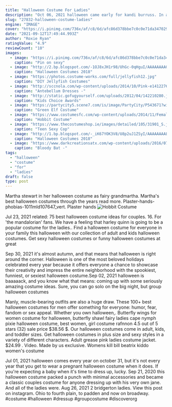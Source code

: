 ```yaml
---
title: "Halloween Costume For Ladies"
description: "Oct 06, 2021 halloween came early for kandi burruss. In an october 5 instagram share, the real housewives of atlanta cast member posted a photo of herself dressed up as a cartoon villain for an event with"
slug: "27832-halloween-costume-ladies"
engine: "IMAGE"
cover: "https://i.pinimg.com/736x/af/c8/6d/afc86d378bbe7c0c0e71da3470297d75--purge-halloween-sexy-halloween-costumes.jpg"
date: "2021-09-12T17:49:44.993Z"
author: "Roxie Ryan"
ratingValue: "4.9"
reviewCount: "10"
images:
  - image: "https://i.pinimg.com/736x/af/c8/6d/afc86d378bbe7c0c0e71da3470297d75--purge-halloween-sexy-halloween-costumes.jpg"
    caption: "Pin on sexy"
  - image: "http://2.bp.blogspot.com/-1OJ8xJH1r98/UhGc-0qHguI/AAAAAAAAGwQ/PIrhKJvmQOw/s1600/rosie_the_riveter3.jpg"
    caption: "Halloween Costumes 2018"
  - image: "https://photos.costume-works.com/full/jellyfish12.jpg"
    caption: "DIY Jellyfish Costumes"
  - image: "http://sccnola.com/wp-content/uploads/2014/10/Pink-e1412276686587.jpg"
    caption: "Antebellum Dresses -"
  - image: "http://static.gofugyourself.com/uploads/2012/04/142210280.jpg"
    caption: "Kids Choice Awards"
  - image: "https://partycity5.scene7.com/is/image/PartyCity/P543671?wid=400"
    caption: "Green Elf Costume"
  - image: "https://www.costumesfc.com/wp-content/uploads/2014/11/Female-Hobbit-Costume.jpg"
    caption: "Hobbit Costume"
  - image: "https://www.thecostumeshop.ie/images/detailed/105/31901_S.jpg"
    caption: "Teen Sexy Cop"
  - image: "http://1.bp.blogspot.com/-_iK67YOK3V8/U8p2uJ1ZSyI/AAAAAAAALTw/RA0aniLHUyw/s1600/handbags.jpg"
    caption: "Halloween Costumes 2018"
  - image: "https://www.darkcreationsatx.com/wp-content/uploads/2016/07/bloody-bat.jpg4_.jpg"
    caption: "Bloody Bat -"
tags:
  - "halloween"
  - "costume"
  - "for"
  - "ladies"
draft: false
type: post
---
```


Martha stewart in her halloween costume as fairy grandmartha. Martha's best halloween costumes through the years read more. Plaster-hands-phobias-1011mld107647_vert. Plaster hands
![Hobbit Costume](https://www.costumesfc.com/wp-content/uploads/2014/11/Female-Hobbit-Costume.jpg "Hobbit Costume")

Jul 23, 2021 related: 75 best halloween costume ideas for couples. 16. For &#39;the mandalorian&#39; fans.  We have a feeling that harley quinn is going to be a popular costume for the ladies.. Find a halloween costume for everyone in your family this halloween with our collection of adult and kids halloween costumes. Get sexy halloween costumes or funny halloween costumes at great
<!--inArticleAds-->

<!--galleryOne-->

Sep 30, 2021 it's almost autumn, and that means that halloween is right around the corner. Halloween is one of the most beloved holidays celebrated every year because it offers everyone a chance to showcase their creativity and impress the entire neighborhood with the spookiest, funniest, or sexiest halloween costume.Sep 02, 2021 halloween is baaaaack, and you know what that means: coming up with some seriously amazing costume ideas. Sure, you can go solo on the big night, but group halloween costumes
<!--inArticleAds-->

<!--galleryTwo-->

Manly, muscle-bearing outfits are also a huge draw. These 100+ best halloween costumes for men offer something for everyone: humor, fear, fandom or sex appeal. Whether you own halloween,. Butterfly wings for women costume for halloween, butterfly shawl fairy ladies cape nymph pixie halloween costume, best women, girl costume rafnnon 4.5 out of 5 stars (32) sale price $38.56 $. Our halloween costumes come in adult, kids, and toddler sizes. Get halloween costumes in plus size and sexy styles in a variety of different characters.  Adult grease pink ladies costume jacket. $24.99 . Video. Made by us exclusive. Womens kill bill beatrix kiddo women's costume
<!--galleryThree-->

Jul 01, 2021 halloween comes every year on october 31, but it's not every year that you get to wear a pregnant halloween costume when it does. If you're expecting a baby when it's time to dress up, lucky. Sep 21, 2020 this halloween costume packed a punch with minimal accessories and became a classic couples costume for anyone dressing up with his very own jane.  And all of the ladies were. Aug 26, 2021 2 bridgerton ladies. View this post on instagram.  Ohio to fourth plain, to padden and now on broadway. #costume #halloween #dressup #groupcostume #discoverorg